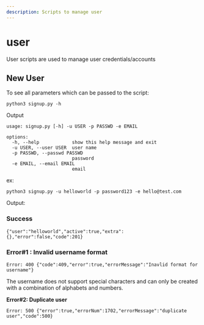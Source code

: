 ```yaml
---
description: Scripts to manage user
---
```


# user

User scripts are used to manage user credentials/accounts

## New User

To see all parameters which can be passed to the script:

```
python3 signup.py -h
```

Output

```
usage: signup.py [-h] -u USER -p PASSWD -e EMAIL

options:
  -h, --help            show this help message and exit
  -u USER, --user USER  user name
  -p PASSWD, --passwd PASSWD
                        password
  -e EMAIL, --email EMAIL
                        email

```

ex:

```
python3 signup.py -u helloworld -p password123 -e hello@test.com
```

Output:

### **Success**

```
{"user":"helloworld","active":true,"extra":{},"error":false,"code":201}
```

### **Error#1 : Invalid username format**

```
Error: 400 {"code":409,"error":true,"errorMessage":"Inavlid format for username"}
```

The username does not support special characters and can only be created with a combination of alphabets and numbers.

**Error#2: Duplicate user**

```
Error: 500 {"error":true,"errorNum":1702,"errorMessage":"duplicate user","code":500}
```
